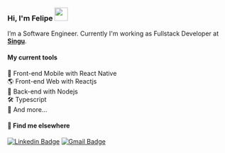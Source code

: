 ### Hi, I'm Felipe <img src="https://media.giphy.com/media/hvRJCLFzcasrR4ia7z/giphy.gif" width="30" >

I’m a Software Engineer. Currently I'm working as Fullstack Developer at [**Singu**](https://www.linkedin.com/company/singu/mycompany/).

#### My current tools

📲 Front-end Mobile with React Native  
🌎 Front-end Web with Reactjs  
📡 Back-end with Nodejs  
🛠️ Typescript  
🧰 And more...  

#### 💬 Find me elsewhere

[![Linkedin Badge](https://img.shields.io/badge/-Linkedin-blue?style=flat-square&logo=Linkedin&logoColor=white&link=https://www.linkedin.com/in/rodrigo-goncalves-santana/)](https://www.linkedin.com/in/felipelpk/) 
[![Gmail Badge](https://img.shields.io/badge/-Gmail-c14438?style=flat-square&logo=Gmail&logoColor=white&link=mailto:felipealves.guaruja@gmail.com)](mailto:felipealves.guaruja@gmail.com)


